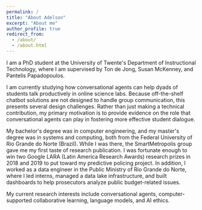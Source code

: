 ```yaml
---
permalink: /
title: "About Adelson"
excerpt: "About me"
author_profile: true
redirect_from: 
  - /about/
  - /about.html
---
```


I am a PhD student at the University of Twente's Department of Instructional Technology, where I am supervised by Ton de Jong, Susan McKenney, and Pantelis Papadopoulos.

I am currently studying how conversational agents can help dyads of students talk productively in online science labs. Because off-the-shelf chatbot solutions are not designed to handle group communication, this presents several design challenges. Rather than just making a technical contribution, my primary motivation is to provide evidence on the role that conversational agents can play in fostering more effective student dialogue.

My bachelor's degree was in computer engineering, and my master's degree was in systems and computing, both from the Federal University of Rio Grande do Norte (Brazil). While I was there, the SmartMetropolis group gave me my first taste of research publication. I was fortunate enough to win two Google LARA (Latin America Research Awards) research prizes in 2018 and 2019 to put toward my predictive policing project. In addition, I worked as a data engineer in the Public Ministry of Rio Grande do Norte, where I led interns, managed a data lake infrastructure, and built dashboards to help prosecutors analyze public budget-related issues.

My current research interests include conversational agents, computer-supported collaborative learning, language models, and AI ethics.
